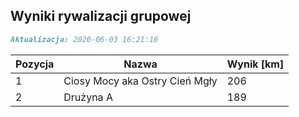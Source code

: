 ## Wyniki rywalizacji grupowej

```markdown
Aktualizacja: 2020-06-03 16:21:16
```

Pozycja | Nazwa | Wynik [km] |
------------ | -------------  | -------------
 1 |Ciosy Mocy aka Ostry Cień Mgły | 206 
 2 |Drużyna A | 189